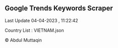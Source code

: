 

## Google Trends Keywords Scraper 
 
Last Update 04-04-2023 , 11:22:42

Country List :
VIETNAM.json



© Abdul Muttaqin 
